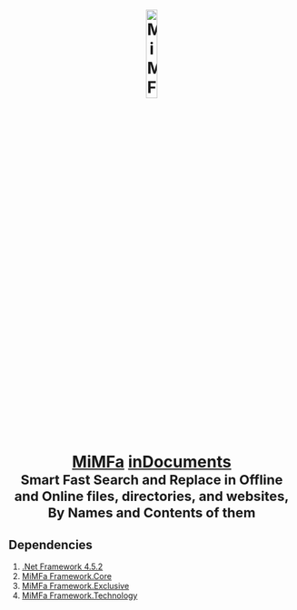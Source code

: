 <h1 align="center">
	<a href="https://inDocuments.mimfa.net" target="_blank">
		<img alt="MiMFa inDocuments" width="20%" src="https://inDocuments.mimfa.net/file/logo/logo.png"/>
		<br>
		<a href="https://github.com/mimfa">MiMFa</a> <a href="https://github.com/mimfa/inDocuments">inDocuments</a>
	</a>
	<br><sub>Smart Fast Search and Replace in Offline and Online files, directories, and websites, By Names and Contents of them</sub>
</h1>
<h2>Dependencies</h2>
<ol>
  <li><a href="https://versionsof.net/framework/4.5.2">.Net Framework 4.5.2</a></li>
  <li><a href="https://github.com/mimfa/Framework.Core">MiMFa Framework.Core</a></li>
  <li><a href="https://github.com/mimfa/Framework.Exclusive">MiMFa Framework.Exclusive</a></li>
  <li><a href="https://github.com/mimfa/Framework.Technology">MiMFa Framework.Technology</a></li>
</ol>
